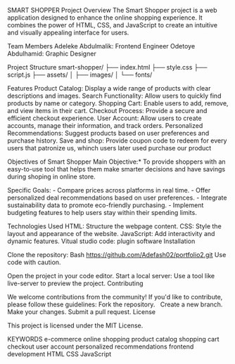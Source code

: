 SMART SHOPPER Project
Overview
The Smart Shopper project is a web application designed to enhance the online shopping experience. It combines the power of HTML, CSS, and JavaScript to create an intuitive and visually appealing interface for users.

Team Members
Adeleke Abdulmalik: Frontend Engineer
Odetoye Abdulhamid: Graphic Designer

Project Structure
smart-shopper/
├── index.html
├── style.css
├── script.js
├── assets/
│   ├── images/
│   └── fonts/

Features
Product Catalog: Display a wide range of products with clear descriptions and images.
Search Functionality: Allow users to quickly find products by name or category.
Shopping Cart: Enable users to add, remove, and view items in their cart.
Checkout Process: Provide a secure and efficient checkout experience.
User Account: Allow users to create accounts, manage their information, and track orders.
Personalized Recommendations: Suggest products based on user preferences and purchase history.
Save and shop: Provide coupon code to redeem for every users that patronize us, whinch users later used purchase our product

Objectives of Smart Shopper
Main Objective:* To provide shoppers with an easy-to-use tool that helps them make smarter decisions and have savings during shoping in online store.

Specific Goals:
       - Compare prices across platforms in real time.
       - Offer personalized deal recommendations based on user preferences.
       - Integrate sustainability data to promote eco-friendly purchasing.
       - Implement budgeting features to help users stay within their spending limits.

Technologies Used
HTML: Structure the webpage content.
CSS: Style the layout and appearance of the website.
JavaScript: Add interactivity and dynamic features.
Vitual studio code: plugin software
Installation

Clone the repository:
Bash
https://github.com/Adefash02/portfolio2.git
Use code with caution.

Open the project in your code editor.
Start a local server: Use a tool like live-server to preview the project.
Contributing

We welcome contributions from the community! If you'd like to contribute, please follow these guidelines:
Fork the repository.   
Create a new branch.
Make your changes.
Submit a pull request.
License

This project is licensed under the MIT License.   

KEYWORDS
e-commerce
online shopping
product catalog
shopping cart
checkout
user account
personalized recommendations
frontend development
HTML
CSS
JavaScript
